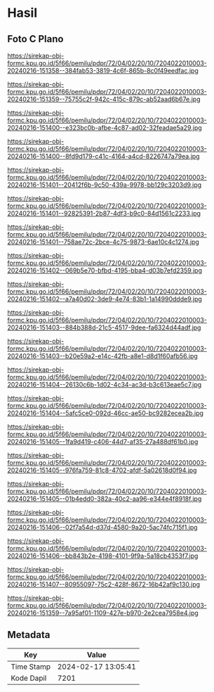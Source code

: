 # Hasil

## Foto C Plano

https://sirekap-obj-formc.kpu.go.id/5f66/pemilu/pdpr/72/04/02/20/10/7204022010003-20240216-151358--384fab53-3819-4c6f-865b-8c0f49eedfac.jpg

https://sirekap-obj-formc.kpu.go.id/5f66/pemilu/pdpr/72/04/02/20/10/7204022010003-20240216-151359--75755c2f-942c-415c-879c-ab52aad6b67e.jpg

https://sirekap-obj-formc.kpu.go.id/5f66/pemilu/pdpr/72/04/02/20/10/7204022010003-20240216-151400--e323bc0b-afbe-4c87-ad02-32feadae5a29.jpg

https://sirekap-obj-formc.kpu.go.id/5f66/pemilu/pdpr/72/04/02/20/10/7204022010003-20240216-151400--8fd9d179-c41c-4164-a4cd-8226747a79ea.jpg

https://sirekap-obj-formc.kpu.go.id/5f66/pemilu/pdpr/72/04/02/20/10/7204022010003-20240216-151401--20412f6b-9c50-439a-9978-bb129c3203d9.jpg

https://sirekap-obj-formc.kpu.go.id/5f66/pemilu/pdpr/72/04/02/20/10/7204022010003-20240216-151401--92825391-2b87-4df3-b9c0-84d1561c2233.jpg

https://sirekap-obj-formc.kpu.go.id/5f66/pemilu/pdpr/72/04/02/20/10/7204022010003-20240216-151401--758ae72c-2bce-4c75-9873-6ae10c4c1274.jpg

https://sirekap-obj-formc.kpu.go.id/5f66/pemilu/pdpr/72/04/02/20/10/7204022010003-20240216-151402--069b5e70-bfbd-4195-bba4-d03b7efd2359.jpg

https://sirekap-obj-formc.kpu.go.id/5f66/pemilu/pdpr/72/04/02/20/10/7204022010003-20240216-151402--a7a40d02-3de9-4e74-83b1-1a14990ddde9.jpg

https://sirekap-obj-formc.kpu.go.id/5f66/pemilu/pdpr/72/04/02/20/10/7204022010003-20240216-151403--884b388d-21c5-4517-9dee-fa6324d44adf.jpg

https://sirekap-obj-formc.kpu.go.id/5f66/pemilu/pdpr/72/04/02/20/10/7204022010003-20240216-151403--b20e59a2-e14c-42fb-a8e1-d8d1f60afb56.jpg

https://sirekap-obj-formc.kpu.go.id/5f66/pemilu/pdpr/72/04/02/20/10/7204022010003-20240216-151404--26130c6b-1d02-4c34-ac3d-b3c613eae5c7.jpg

https://sirekap-obj-formc.kpu.go.id/5f66/pemilu/pdpr/72/04/02/20/10/7204022010003-20240216-151404--5afc5ce0-092d-46cc-ae50-bc9282ecea2b.jpg

https://sirekap-obj-formc.kpu.go.id/5f66/pemilu/pdpr/72/04/02/20/10/7204022010003-20240216-151405--1fa9d419-c406-44d7-af35-27a488df61b0.jpg

https://sirekap-obj-formc.kpu.go.id/5f66/pemilu/pdpr/72/04/02/20/10/7204022010003-20240216-151405--976fa759-81c8-4702-afdf-5a02618d0f94.jpg

https://sirekap-obj-formc.kpu.go.id/5f66/pemilu/pdpr/72/04/02/20/10/7204022010003-20240216-151405--01b4edd0-382a-40c2-aa96-e344e4f8918f.jpg

https://sirekap-obj-formc.kpu.go.id/5f66/pemilu/pdpr/72/04/02/20/10/7204022010003-20240216-151406--02f7a54d-d37d-4580-9a20-5ac74fc715f1.jpg

https://sirekap-obj-formc.kpu.go.id/5f66/pemilu/pdpr/72/04/02/20/10/7204022010003-20240216-151406--bb843b2e-4198-4101-9f9a-5a18cb4353f7.jpg

https://sirekap-obj-formc.kpu.go.id/5f66/pemilu/pdpr/72/04/02/20/10/7204022010003-20240216-151407--80955097-75c2-428f-8672-16b42af9c130.jpg

https://sirekap-obj-formc.kpu.go.id/5f66/pemilu/pdpr/72/04/02/20/10/7204022010003-20240216-151359--7a95af01-1109-427e-b970-2e2cea7958e4.jpg


## Metadata

| Key        | Value               |
| ---------- | ------------------- |
| Time Stamp | 2024-02-17 13:05:41 |
| Kode Dapil | 7201                |



